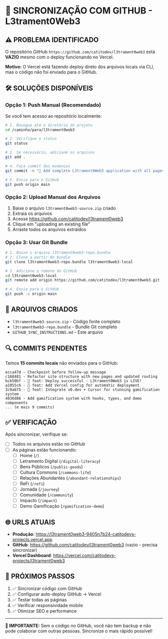 # 🔄 **SINCRONIZAÇÃO COM GITHUB - L3trament0Web3**

## ⚠️ **PROBLEMA IDENTIFICADO**
O repositório GitHub `https://github.com/catitodev/l3trament0web3` está **VAZIO** mesmo com o deploy funcionando no Vercel.

**Motivo:** O Vercel está fazendo deploy direto dos arquivos locais via CLI, mas o código não foi enviado para o GitHub.

## 🛠️ **SOLUÇÕES DISPONÍVEIS**

### **Opção 1: Push Manual (Recomendado)**
Se você tem acesso ao repositório localmente:

```bash
# 1. Navegue até o diretório do projeto
cd /caminho/para/l3trament0web3

# 2. Verifique o status
git status

# 3. Se necessário, adicione os arquivos
git add .

# 4. Faça commit das mudanças
git commit -m "🚀 Add complete L3trament0Web3 application with all pages"

# 5. Envie para o GitHub
git push origin main
```

### **Opção 2: Upload Manual dos Arquivos**
1. Baixe o arquivo `l3trament0web3-source.zip` criado
2. Extraia os arquivos
3. Acesse https://github.com/catitodev/l3trament0web3
4. Clique em "uploading an existing file"
5. Arraste todos os arquivos extraídos

### **Opção 3: Usar Git Bundle**
```bash
# 1. Baixe o arquivo l3trament0web3-repo.bundle
# 2. Clone a partir do bundle
git clone l3trament0web3-repo.bundle l3trament0web3-local

# 3. Adicione o remote do GitHub
cd l3trament0web3-local
git remote add origin https://github.com/catitodev/l3trament0web3.git

# 4. Envie para o GitHub
git push -u origin main
```

## 📁 **ARQUIVOS CRIADOS**
- `l3trament0web3-source.zip` - Código fonte completo
- `l3trament0web3-repo.bundle` - Bundle Git completo
- `GITHUB_SYNC_INSTRUCTIONS.md` - Este arquivo

## 🔍 **COMMITS PENDENTES**
Temos **15 commits locais** não enviados para o GitHub:

```
ecca47d - Checkpoint before follow-up message
c168481 - Refactor site structure with new pages and updated routing  
bcb50bf - 🎉 feat: Deploy successful - L3trament0Web3 is LIVE!
a1055c6 - 🚀 feat: Add Vercel config for automatic deployment
3c9a675 - 🎉 feat: Integrate v0.dev + Cursor for stunning gamification system
4036d86 - Add gamification system with hooks, types, and demo components
... (e mais 9 commits)
```

## ✅ **VERIFICAÇÃO**
Após sincronizar, verifique se:
- [ ] Todos os arquivos estão no GitHub
- [ ] As páginas estão funcionando:
  - [ ] Home (`/`)
  - [ ] Letramento Digital (`/digital-literacy`)
  - [ ] Bens Públicos (`/public-goods`)
  - [ ] Cultura Commons (`/commons-life`)
  - [ ] Relações Abundantes (`/abundant-relationships`)
  - [ ] ReFi (`/refi`)
  - [ ] Jornada (`/journey`)
  - [ ] Comunidade (`/community`)
  - [ ] Impacto (`/impact`)
  - [ ] Demo Gamificação (`/gamification-demo`)

## 🌐 **URLS ATUAIS**
- **Produção**: https://l3trament0web3-9405n7b24-catitodevs-projects.vercel.app
- **GitHub**: https://github.com/catitodev/l3trament0web3 (vazio - precisa sincronizar)
- **Vercel Dashboard**: https://vercel.com/catitodevs-projects/l3trament0web3

## 🎯 **PRÓXIMOS PASSOS**
1. ✅ Sincronizar código com GitHub
2. ✅ Configurar auto-deploy GitHub → Vercel
3. ✅ Testar todas as páginas
4. ✅ Verificar responsividade mobile
5. ✅ Otimizar SEO e performance

---

**🚨 IMPORTANTE:** Sem o código no GitHub, você não tem backup e não pode colaborar com outras pessoas. Sincronize o mais rápido possível!